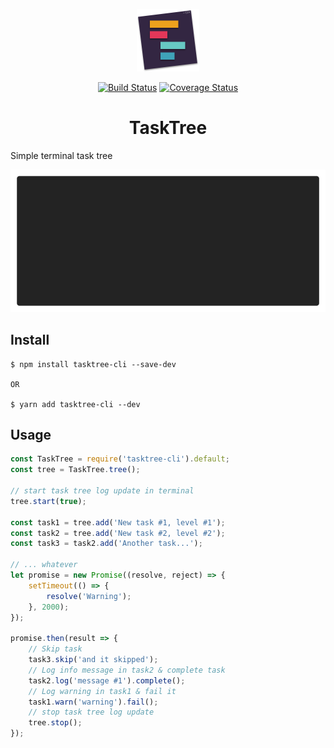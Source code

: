 <p align="center"><img width="100" src="media/logo.svg" alt="TaskTree logo"></p>

<p align="center">
  <a href="https://travis-ci.org/keindev/tasktree"><img src="https://travis-ci.org/keindev/tasktree.svg?branch=master" alt="Build Status"></a>
  <a href="https://codecov.io/gh/keindev/tasktree"><img src="https://codecov.io/gh/keindev/tasktree/branch/master/graph/badge.svg" alt="Coverage Status"></a>
</p>

<h1 align="center">TaskTree</h1>

Simple terminal task tree

<img src="media/demo.gif">

## Install

```
$ npm install tasktree-cli --save-dev

OR

$ yarn add tasktree-cli --dev
```

## Usage

```javascript
const TaskTree = require('tasktree-cli').default;
const tree = TaskTree.tree();

// start task tree log update in terminal
tree.start(true);

const task1 = tree.add('New task #1, level #1');
const task2 = tree.add('New task #2, level #2');
const task3 = task2.add('Another task...');

// ... whatever
let promise = new Promise((resolve, reject) => {
    setTimeout(() => {
        resolve('Warning');
    }, 2000);
});

promise.then(result => {
    // Skip task
    task3.skip('and it skipped');
    // Log info message in task2 & complete task
    task2.log('message #1').complete();
    // Log warning in task1 & fail it
    task1.warn('warning').fail();
    // stop task tree log update
    tree.stop();
});
```
